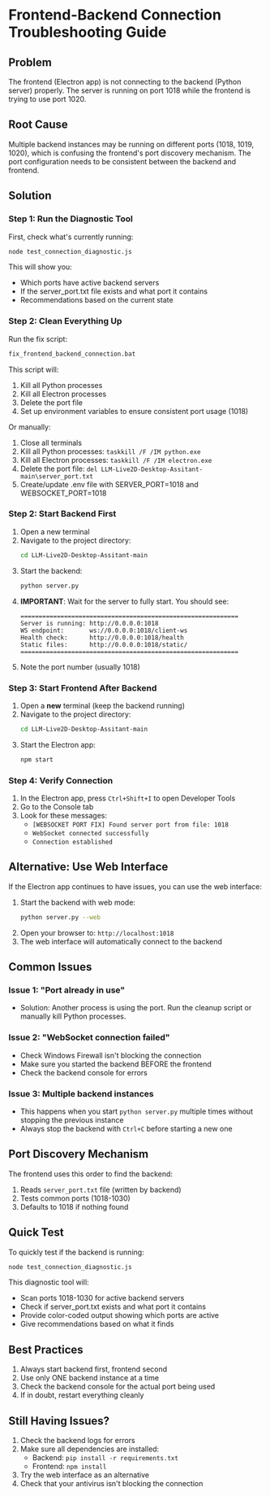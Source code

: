 # Frontend-Backend Connection Troubleshooting Guide

## Problem
The frontend (Electron app) is not connecting to the backend (Python server) properly. The server is running on port 1018 while the frontend is trying to use port 1020.

## Root Cause
Multiple backend instances may be running on different ports (1018, 1019, 1020), which is confusing the frontend's port discovery mechanism. The port configuration needs to be consistent between the backend and frontend.

## Solution

### Step 1: Run the Diagnostic Tool
First, check what's currently running:
```bash
node test_connection_diagnostic.js
```

This will show you:
- Which ports have active backend servers
- If the server_port.txt file exists and what port it contains
- Recommendations based on the current state

### Step 2: Clean Everything Up
Run the fix script:
```bash
fix_frontend_backend_connection.bat
```

This script will:
1. Kill all Python processes
2. Kill all Electron processes
3. Delete the port file
4. Set up environment variables to ensure consistent port usage (1018)

Or manually:
1. Close all terminals
2. Kill all Python processes: `taskkill /F /IM python.exe`
3. Kill all Electron processes: `taskkill /F /IM electron.exe`
4. Delete the port file: `del LLM-Live2D-Desktop-Assitant-main\server_port.txt`
5. Create/update .env file with SERVER_PORT=1018 and WEBSOCKET_PORT=1018

### Step 2: Start Backend First
1. Open a new terminal
2. Navigate to the project directory:
   ```bash
   cd LLM-Live2D-Desktop-Assitant-main
   ```
3. Start the backend:
   ```bash
   python server.py
   ```
4. **IMPORTANT**: Wait for the server to fully start. You should see:
   ```
   ============================================================
   Server is running: http://0.0.0.0:1018
   WS endpoint:       ws://0.0.0.0:1018/client-ws
   Health check:      http://0.0.0.0:1018/health
   Static files:      http://0.0.0.0:1018/static/
   ============================================================
   ```
5. Note the port number (usually 1018)

### Step 3: Start Frontend After Backend
1. Open a **new** terminal (keep the backend running)
2. Navigate to the project directory:
   ```bash
   cd LLM-Live2D-Desktop-Assitant-main
   ```
3. Start the Electron app:
   ```bash
   npm start
   ```

### Step 4: Verify Connection
1. In the Electron app, press `Ctrl+Shift+I` to open Developer Tools
2. Go to the Console tab
3. Look for these messages:
   - `[WEBSOCKET PORT FIX] Found server port from file: 1018`
   - `WebSocket connected successfully`
   - `Connection established`

## Alternative: Use Web Interface
If the Electron app continues to have issues, you can use the web interface:

1. Start the backend with web mode:
   ```bash
   python server.py --web
   ```
2. Open your browser to: `http://localhost:1018`
3. The web interface will automatically connect to the backend

## Common Issues

### Issue 1: "Port already in use"
- Solution: Another process is using the port. Run the cleanup script or manually kill Python processes.

### Issue 2: "WebSocket connection failed"
- Check Windows Firewall isn't blocking the connection
- Make sure you started the backend BEFORE the frontend
- Check the backend console for errors

### Issue 3: Multiple backend instances
- This happens when you start `python server.py` multiple times without stopping the previous instance
- Always stop the backend with `Ctrl+C` before starting a new one

## Port Discovery Mechanism
The frontend uses this order to find the backend:
1. Reads `server_port.txt` file (written by backend)
2. Tests common ports (1018-1030)
3. Defaults to 1018 if nothing found

## Quick Test
To quickly test if the backend is running:
```bash
node test_connection_diagnostic.js
```

This diagnostic tool will:
- Scan ports 1018-1030 for active backend servers
- Check if server_port.txt exists and what port it contains
- Provide color-coded output showing which ports are active
- Give recommendations based on what it finds

## Best Practices
1. Always start backend first, frontend second
2. Use only ONE backend instance at a time
3. Check the backend console for the actual port being used
4. If in doubt, restart everything cleanly

## Still Having Issues?
1. Check the backend logs for errors
2. Make sure all dependencies are installed:
   - Backend: `pip install -r requirements.txt`
   - Frontend: `npm install`
3. Try the web interface as an alternative
4. Check that your antivirus isn't blocking the connection
